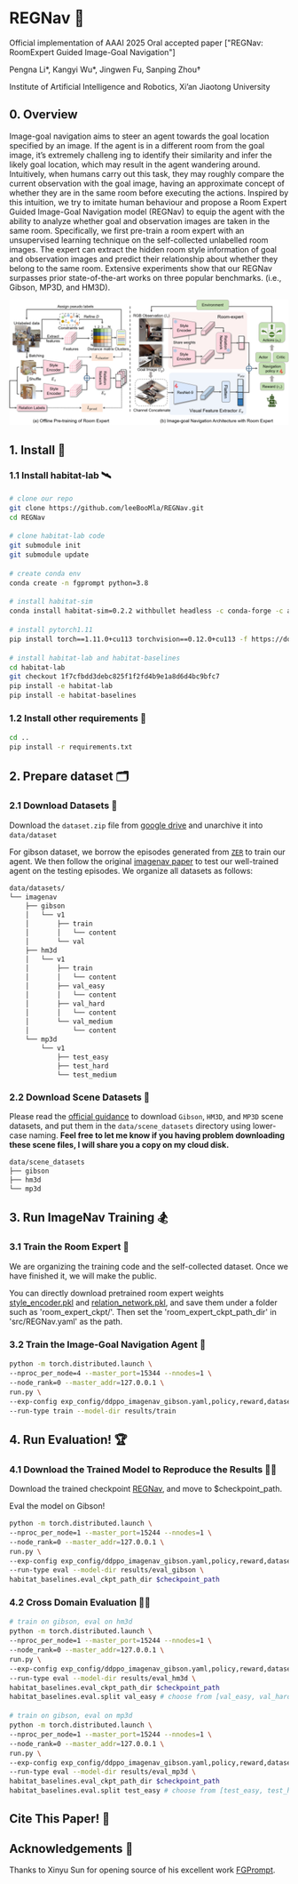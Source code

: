 # REGNav 🤖
Official implementation of AAAI 2025 Oral accepted paper ["REGNav: RoomExpert Guided Image-Goal Navigation"]

 Pengna Li*, Kangyi Wu*, Jingwen Fu, Sanping Zhou†
 
 Institute of Artificial Intelligence and Robotics, Xi’an Jiaotong University
<br>
<!-- <p>
    <a href="https://www.easycounter.com/"><img src="https://www.easycounter.com/counter.php?xinyusun" border="0" alt="Free Hit Counters"></a>
</p> -->

## 0. Overview
Image-goal navigation aims to steer an agent towards the goal location specified by an image. If the agent is in a different room from the goal image, it’s extremely challeng
ing to identify their similarity and infer the likely goal location, which may result in the agent wandering around. Intuitively, when humans carry out this task, they may roughly compare the current observation with the goal image, having an approximate concept of whether they are in the same room before executing the actions. Inspired by this intuition, we try to imitate human behaviour and propose a Room Expert Guided Image-Goal Navigation model (REGNav) to equip the agent with the ability to analyze whether goal and observation images are taken in the same room. Specifically, we first pre-train a room expert with an unsupervised learning technique on the self-collected unlabelled room images. The expert can extract the hidden room style information of goal and observation images and predict their relationship about whether they belong to the same room. Extensive experiments show that our REGNav surpasses prior state-of-the-art works on three popular benchmarks. (i.e., Gibson, MP3D, and HM3D).

![](figs/framework.png)

## 1. Install 🚀
### 1.1 Install habitat-lab 🛰️
```bash
# clone our repo
git clone https://github.com/leeBooMla/REGNav.git
cd REGNav

# clone habitat-lab code
git submodule init
git submodule update

# create conda env
conda create -n fgprompt python=3.8

# install habitat-sim
conda install habitat-sim=0.2.2 withbullet headless -c conda-forge -c aihabitat

# install pytorch1.11
pip install torch==1.11.0+cu113 torchvision==0.12.0+cu113 -f https://download.pytorch.org/whl/torch_stable.html

# install habitat-lab and habitat-baselines
cd habitat-lab
git checkout 1f7cfbdd3debc825f1f2fd4b9e1a8d6d4bc9bfc7
pip install -e habitat-lab 
pip install -e habitat-baselines
```
### 1.2 Install other requirements 🍔
```bash
cd ..
pip install -r requirements.txt
```

## 2. Prepare dataset 🗂️
<!-- 
| ObjectNav   |   Gibson     | train    |  [objectnav_gibson_train](https://utexas.box.com/s/7qtqqkxa37l969qrkwdn0lkwitmyropp)    | `./data/datasets/zer/objectnav/gibson/v1/` |
| ObjectNav   |   Gibson     | val    |  [objectnav_gibson_val](https://utexas.box.com/s/wu28ms025o83ii4mwfljot1soj5dc7qo)    | `./data/datasets/zer/objectnav/gibson/v1/` | -->

### 2.1 Download Datasets 📑
Download the `dataset.zip` file from [google drive](https://drive.google.com/file/d/1XNElxwOCUO8BDFO3U1g3wZTzcgjPeCdC/view?usp=drive_link) and unarchive it into `data/dataset`

For gibson dataset, we borrow the episodes generated from [`ZER`](https://github.com/ziadalh/zero_experience_required) to train our agent. We then follow the original [imagenav paper](https://github.com/facebookresearch/image-goal-nav-dataset) to test our well-trained agent on the testing episodes. We organize all datasets as follows:

```
data/datasets/
└── imagenav
    ├── gibson
    │   └── v1
    │       ├── train
    │       │   └── content
    │       └── val
    ├── hm3d
    │   └── v1
    │       ├── train
    │       │   └── content
    │       ├── val_easy
    │       │   └── content
    │       ├── val_hard
    │       │   └── content
    │       └── val_medium
    │           └── content
    └── mp3d
        └── v1
            ├── test_easy
            ├── test_hard
            └── test_medium
```

### 2.2 Download Scene Datasets 🕌
Please read the [official guidance](https://github.com/facebookresearch/habitat-sim/blob/main/DATASETS.md#gibson-and-3dscenegraph-datasets) to download `Gibson`, `HM3D`, and `MP3D` scene datasets, and put them in the `data/scene_datasets` directory using lower-case naming. **Feel free to let me know if you having problem downloading these scene files, I will share you a copy on my cloud disk.**
```
data/scene_datasets
├── gibson
├── hm3d
└── mp3d
```

## 3. Run ImageNav Training 🏂

### 3.1 Train the Room Expert 👒
We are organizing the training code and the self-collected dataset. Once we have finished it, we will make the public. 

You can directly download pretrained room expert weights [style_encoder.pkl](https://drive.google.com/file/d/1jJ0K9G1SG_MLKnJ9EcpuMuafIZs-_-3Y/view?usp=drive_link) and [relation_network.pkl](https://drive.google.com/file/d/1JWP-RO1r-Wc73pckfarkdrcQsQdJfof_/view?usp=sharing), and save them under a folder such as 'room_expert_ckpt/'. Then set the 'room_expert_ckpt_path_dir' in 'src/REGNav.yaml' as the path.

### 3.2 Train the Image-Goal Navigation Agent 🥽
```bash
python -m torch.distributed.launch \
--nproc_per_node=4 --master_port=15344 --nnodes=1 \
--node_rank=0 --master_addr=127.0.0.1 \
run.py \
--exp-config exp_config/ddppo_imagenav_gibson.yaml,policy,reward,dataset,sensors,REGNav \
--run-type train --model-dir results/train
```

## 4. Run Evaluation! 🏆
### 4.1 Download the Trained Model to Reproduce the Results 👯‍♀️

Download the trained checkpoint [REGNav](https://drive.google.com/file/d/16H47bP4b2oggnEmd5VAjclveMPF7zYz1/view?usp=sharing), and move to $checkpoint_path.

Eval the model on Gibson!

```bash
python -m torch.distributed.launch \
--nproc_per_node=1 --master_port=15244 --nnodes=1 \
--node_rank=0 --master_addr=127.0.0.1 \
run.py \
--exp-config exp_config/ddppo_imagenav_gibson.yaml,policy,reward,dataset,sensors,REGNav,eval \
--run-type eval --model-dir results/eval_gibson \
habitat_baselines.eval_ckpt_path_dir $checkpoint_path
```


### 4.2 Cross Domain Evaluation 🕺🏼
```bash
# train on gibson, eval on hm3d
python -m torch.distributed.launch \
--nproc_per_node=1 --master_port=15244 --nnodes=1 \
--node_rank=0 --master_addr=127.0.0.1 \
run.py \
--exp-config exp_config/ddppo_imagenav_gibson.yaml,policy,reward,dataset-hm3d,sensors,REGNav,eval \
--run-type eval --model-dir results/eval_hm3d \
habitat_baselines.eval_ckpt_path_dir $checkpoint_path
habitat_baselines.eval.split val_easy # choose from [val_easy, val_hard, val_medium]

# train on gibson, eval on mp3d
python -m torch.distributed.launch \
--nproc_per_node=1 --master_port=15244 --nnodes=1 \
--node_rank=0 --master_addr=127.0.0.1 \
run.py \
--exp-config exp_config/ddppo_imagenav_gibson.yaml,policy,reward,dataset-mp3d,sensors,REGNav,eval \
--run-type eval --model-dir results/eval_mp3d \
habitat_baselines.eval_ckpt_path_dir $checkpoint_path
habitat_baselines.eval.split test_easy # choose from [test_easy, test_hard, test_medium]
```

## Cite This Paper! 🤗
<!-- ```
@inproceedings{fgprompt2023,
 author = {Xinyu, Sun and Peihao, Chen and Jugang, Fan and Thomas, H. Li and Jian, Chen and Mingkui, Tan},
 title = {FGPrompt: Fine-grained Goal Prompting for Image-goal Navigation},
 booktitle = {37th Conference on Neural Information Processing Systems (NeurIPS 2023)},
 year = {2023},
} 
``` -->

## Acknowledgements 🙌

Thanks to Xinyu Sun for opening source of his excellent work [FGPrompt](https://github.com/XinyuSun/FGPrompt).